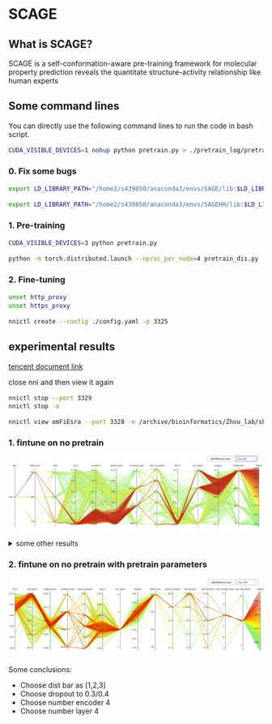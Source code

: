 # SCAGE

## What is SCAGE?

SCAGE is a self-conformation-aware pre-training framework for molecular property prediction reveals the quantitate structure-activity relationship like human experts

## Some command lines

You can directly use the following command lines to run the code in bash script.

```bash
CUDA_VISIBLE_DEVICES=1 nohup python pretrain.py > ./pretrain_log/pretrain1.log 2>&1 &
```

### 0. Fix some bugs

```bash
export LD_LIBRARY_PATH="/home2/s439850/anaconda3/envs/SAGE/lib:$LD_LIBRARY_PATH"
```

```bash
export LD_LIBRARY_PATH="/home2/s439850/anaconda3/envs/SAGEHH/lib:$LD_LIBRARY_PATH"
```

### 1. Pre-training

```bash
CUDA_VISIBLE_DEVICES=3 python pretrain.py
```

```bash
python -m torch.distributed.launch --nproc_per_node=4 pretrain_dis.py
```

### 2. Fine-tuning

```bash
unset http_proxy
unset https_proxy
```

```bash
nnictl create --config ./config.yaml -p 3325
```

## experimental results

[tencent document link](https://docs.qq.com/sheet/DVnVEYk96b0p5WkVR?tab=000001)

close nni and then view it again

```bash
nnictl stop --port 3329
nnictl stop -a
```

```bash
nnictl view omFiEsra --port 3328 -e /archive/bioinformatics/Zhou_lab/shared/jjin/SCAGE/log
```

### 1. fintune on no pretrain

![img.png](imgs/fintune_on_no_pretrain/img.png)

<details>
<summary>some other results</summary>
<p>

![img_1.png](imgs/fintune_on_no_pretrain/img_1.png)

![img_2.png](imgs/fintune_on_no_pretrain/img_2.png)

![img_3.png](imgs/fintune_on_no_pretrain/img_3.png)
</p>
 </details>

### 2. fintune on no pretrain with pretrain parameters

![img.png](imgs/fintune_on_no_pretrain_with_pretrain_parameter/img.png)

Some conclusions:
- Choose dist bar as [1,2,3]
- Choose dropout to 0.3/0.4
- Choose number encoder 4
- Choose number layer 4
